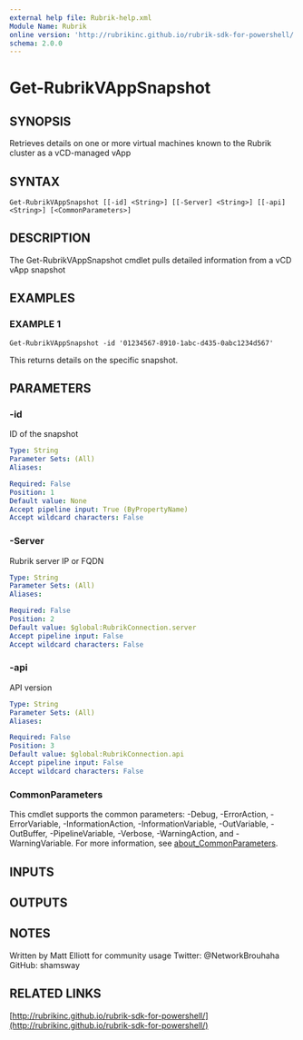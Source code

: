 ```yaml
---
external help file: Rubrik-help.xml
Module Name: Rubrik
online version: 'http://rubrikinc.github.io/rubrik-sdk-for-powershell/'
schema: 2.0.0
---
```


# Get-RubrikVAppSnapshot

## SYNOPSIS

Retrieves details on one or more virtual machines known to the Rubrik cluster as a vCD-managed vApp

## SYNTAX

```text
Get-RubrikVAppSnapshot [[-id] <String>] [[-Server] <String>] [[-api] <String>] [<CommonParameters>]
```

## DESCRIPTION

The Get-RubrikVAppSnapshot cmdlet pulls detailed information from a vCD vApp snapshot

## EXAMPLES

### EXAMPLE 1

```text
Get-RubrikVAppSnapshot -id '01234567-8910-1abc-d435-0abc1234d567'
```

This returns details on the specific snapshot.

## PARAMETERS

### -id

ID of the snapshot

```yaml
Type: String
Parameter Sets: (All)
Aliases:

Required: False
Position: 1
Default value: None
Accept pipeline input: True (ByPropertyName)
Accept wildcard characters: False
```

### -Server

Rubrik server IP or FQDN

```yaml
Type: String
Parameter Sets: (All)
Aliases:

Required: False
Position: 2
Default value: $global:RubrikConnection.server
Accept pipeline input: False
Accept wildcard characters: False
```

### -api

API version

```yaml
Type: String
Parameter Sets: (All)
Aliases:

Required: False
Position: 3
Default value: $global:RubrikConnection.api
Accept pipeline input: False
Accept wildcard characters: False
```

### CommonParameters

This cmdlet supports the common parameters: -Debug, -ErrorAction, -ErrorVariable, -InformationAction, -InformationVariable, -OutVariable, -OutBuffer, -PipelineVariable, -Verbose, -WarningAction, and -WarningVariable. For more information, see [about\_CommonParameters](http://go.microsoft.com/fwlink/?LinkID=113216).

## INPUTS

## OUTPUTS

## NOTES

Written by Matt Elliott for community usage Twitter: @NetworkBrouhaha GitHub: shamsway

## RELATED LINKS

[http://rubrikinc.github.io/rubrik-sdk-for-powershell/](http://rubrikinc.github.io/rubrik-sdk-for-powershell/)


